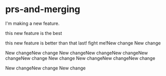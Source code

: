 # prs-and-merging

I'm making a new feature.

this new feature is the best

this new feature is better than that last! fight me!New change
New change

New changeNew change
New changeNew changeNew changeNew changeNew change
New change
New changeNew changeNew change

New changeNew change
New change